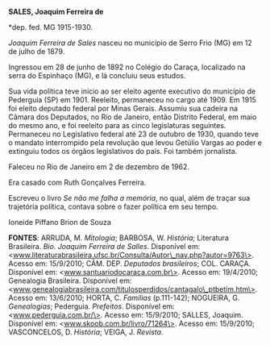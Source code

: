 **SALES, Joaquim Ferreira de**

\*dep. fed. MG 1915-1930.

*Joaquim Ferreira de Sales* nasceu no município de Serro Frio (MG) em 12
de julho de 1879.

Ingressou em 28 de junho de 1892 no Colégio do Caraça, localizado na
serra do Espinhaço (MG), e lá concluiu seus estudos.

Sua vida política teve início ao ser eleito agente executivo do
município de Pederguia (SP) em 1901. Reeleito, permaneceu no cargo até
1909. Em 1915 foi eleito deputado federal por Minas Gerais. Assumiu sua
cadeira na Câmara dos Deputados, no Rio de Janeiro, então Distrito
Federal, em maio do mesmo ano, e foi reeleito para as cinco legislaturas
seguintes. Permaneceu no Legislativo federal até 23 de outubro de 1930,
quando teve o mandato interrompido pela revolução que levou Getúlio
Vargas ao poder e extinguiu todos os órgãos legislativos do país. Foi
também jornalista.

Faleceu no Rio de Janeiro em 2 de dezembro de 1962.

Era casado com Ruth Gonçalves Ferreira.

Escreveu o livro *Se não me falha a memória*, no qual, além de traçar
sua trajetória política, contava sobre o fazer política em seu tempo.

Ioneide Piffano Brion de Souza

**FONTES**: ARRUDA, M. *Mitologia*; BARBOSA, W. *História*; Literatura
Brasileira. *Bio. Joaquim Ferreira de Salles*. Disponível em:
\<www.literaturabrasileira.ufsc.br/Consulta/Autor\_nav.php?autor=9763\>.
Acesso em: 15/9/2010; CÂM. DEP. *Deputados brasileiros*; COL. CARAÇA.
Disponível em: \<www.santuariodocaraça.com.br\>. Acesso em: 19/4/2010;
Genealogia Brasileira. Disponível em:
\<www.genealogiabrasileira.com/titulosperdidos/cantagalo\_ptbetim.htm\>.
Acesso em: 13/6/2010; HORTA, C. *Famílias* (p.111-142); NOGUEIRA, G.
*Genealogias*; Pederguia. *Prefeitos*. Disponível em:
\<www.pederguia.com.br/\>. Acesso em: 15/9/2010; SALLES, Joaquim.
Disponível em: \<www.skoob.com.br/livro/71264\>. Acesso em: 15/9/2010;
VASCONCELOS, D. *História*; VEIGA, J. *Revista*.
